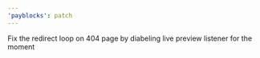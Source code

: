 ```yaml
---
'payblocks': patch
---
```


Fix the redirect loop on 404 page by diabeling live preview listener for the moment
